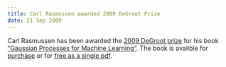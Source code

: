 ```yaml
---
title: Carl Rasmussen awarded 2009 DeGroot Prize
date: 21 Sep 2009
---
```



Carl Rasmussen has been awarded the [2009 DeGroot prize](http://www.bayesian.org/awards/DeGrootPrize.html) for his book [“Gaussian Processes for Machine Learning“](http://www.gaussianprocess.org/gpml/). The book is availble for [purchase](http://www.gaussianprocess.org/gpml/order.html) or for [free as a single pdf](http://www.gaussianprocess.org/gpml/chapters/RW.pdf).